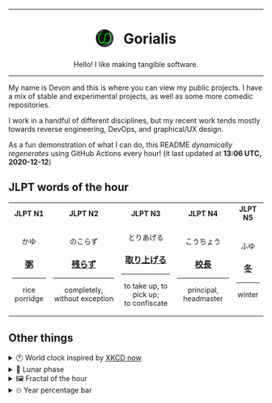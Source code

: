 ***

<h1 align="center">
<sub>
    <img src="readme/resources/avatar.png" height="36">
</sub>
&nbsp;
Gorialis
</h1>
<p align="center">
Hello! I like making tangible software.
</p>

***

My name is Devon and this is where you can view my public projects. I have a mix of stable and experimental projects, as well as some more comedic repositories.

I work in a handful of different disciplines, but my recent work tends mostly towards reverse engineering, DevOps, and graphical/UX design.

As a fun demonstration of what I can do, this README *dynamically regenerates* using GitHub Actions every hour! (it last updated at **13:06 UTC, 2020-12-12**)

<h2>JLPT words of the hour</h2>
<table>
    <tr>
        <th>JLPT N1</th>
        <th>JLPT N2</th>
        <th>JLPT N3</th>
        <th>JLPT N4</th>
        <th>JLPT N5</th>
    </tr>
    <tr>
        <td>
            <p align="center">かゆ</p>
            <h3 align="center"><b><a href="https://jisho.org/search/%E7%B2%A5">粥</a></b></h3>
            <hr>
            <p align="center">rice porridge</p>
        </td>
        <td>
            <p align="center">のこらず</p>
            <h3 align="center"><b><a href="https://jisho.org/search/%E6%AE%8B%E3%82%89%E3%81%9A">残らず</a></b></h3>
            <hr>
            <p align="center">completely,<wbr> without exception</p>
        </td>
        <td>
            <p align="center">とりあげる</p>
            <h3 align="center"><b><a href="https://jisho.org/search/%E5%8F%96%E3%82%8A%E4%B8%8A%E3%81%92%E3%82%8B">取り上げる</a></b></h3>
            <hr>
            <p align="center">to take up,<wbr> to pick up;<br> to confiscate</p>
        </td>
        <td>
            <p align="center">こうちょう</p>
            <h3 align="center"><b><a href="https://jisho.org/search/%E6%A0%A1%E9%95%B7">校長</a></b></h3>
            <hr>
            <p align="center">principal,<wbr> headmaster</p>
        </td>
        <td>
            <p align="center">ふゆ</p>
            <h3 align="center"><b><a href="https://jisho.org/search/%E5%86%AC">冬</a></b></h3>
            <hr>
            <p align="center">winter</p>
        </td>
    </tr>
</table>

<h2>Other things</h2>
<details>
<summary>🕐  World clock inspired by <a href="https://xkcd.com/now">XKCD now</a></summary>

> <img src="generated/now.png" width="512">

</details>
<details>
<summary>🌙 Lunar phase</summary>

The moon is approximately 94.82% through its phase ().

</details>
<details>
<summary>&#x1f5bc; Fractal of the hour</summary>

> <img src="generated/fractal.png" width="512">

</details>
<details>
<summary>&#x23f2; Year percentage bar</summary>
<pre><code>2020 [██████████████████▁▁] 94.68%</code></pre>
</details>
